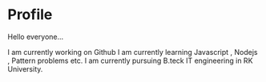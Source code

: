 # Profile

Hello everyone...

I am currently working on Github
I am currently learning Javascript , Nodejs , Pattern problems etc.
I am currently pursuing B.teck IT engineering in RK University.


